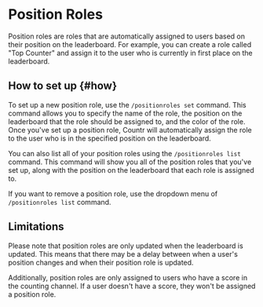 # Position Roles

Position roles are roles that are automatically assigned to users based on their position on the leaderboard. For example, you can create a role called "Top Counter" and assign it to the user who is currently in first place on the leaderboard.


## How to set up {#how}

To set up a new position role, use the `/positionroles set` command. This command allows you to specify the name of the role, the position on the leaderboard that the role should be assigned to, and the color of the role. Once you've set up a position role, Countr will automatically assign the role to the user who is in the specified position on the leaderboard.

You can also list all of your position roles using the `/positionroles list` command. This command will show you all of the position roles that you've set up, along with the position on the leaderboard that each role is assigned to.

If you want to remove a position role, use the dropdown menu of `/positionroles list` command.


## Limitations

Please note that position roles are only updated when the leaderboard is updated. This means that there may be a delay between when a user's position changes and when their position role is updated.

Additionally, position roles are only assigned to users who have a score in the counting channel. If a user doesn't have a score, they won't be assigned a position role.
